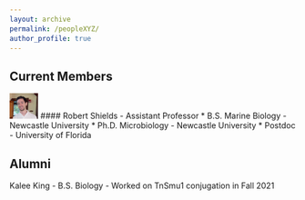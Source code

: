 ```yaml
---
layout: archive
permalink: /peopleXYZ/
author_profile: true
---
```

## Current Members
<img src='/images/RCSPortrait.png' width="10%">
#### Robert Shields - Assistant Professor
* B.S. Marine Biology - Newcastle University
* Ph.D. Microbiology - Newcastle University
* Postdoc - University of Florida

## Alumni

Kalee King - B.S. Biology - Worked on TnSmu1 conjugation in Fall 2021
